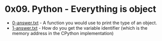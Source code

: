 # 0x09. Python - Everything is object

- [0-answer.txt]() - A function you would use to print the type of an object.
- [1-answer.txt]() - How do you get the variable identifier (which is the memory address in the CPython implementation)
